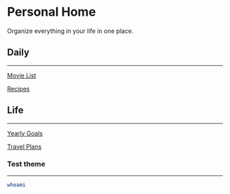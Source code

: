 # Personal Home

Organize everything in your life in one place.

## Daily

---

[Movie List](https://www.notion.so/Movie-List-7e3425098ab347429f9dee5e55d82bba)

[Recipes](https://www.notion.so/225e15059bb543dcbadcaa09e25382dc)

## Life

---

[Yearly Goals](https://www.notion.so/Yearly-Goals-6db5c85822804e248794a7b13a79ed9a)

[Travel Plans](https://www.notion.so/c716694e0a6c4410bd63e0793b53c5b6)

### Test theme

---

```bash
whoami
```